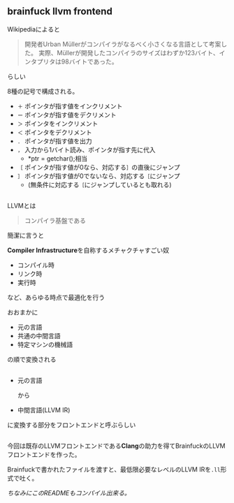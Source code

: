 ## brainfuck llvm frontend

Wikipediaによると
> 開発者Urban Müllerがコンパイラがなるべく小さくなる言語として考案した。 実際、Müllerが開発したコンパイラのサイズはわずか123バイト、インタプリタは98バイトであった。

らしい

8種の記号で構成される。

 + `＋` ポインタが指す値をインクリメント
 + `ー` ポインタが指す値をデクリメント
 + `＞` ポインタをインクリメント
 + `＜` ポインタをデクリメント
 + `．` ポインタが指す値を出力
 + `，` 入力から1バイト読み、ポインタが指す先に代入
   + *ptr = getchar();相当
 + `［` ポインタが指す値が0なら、対応する`］`の直後にジャンプ
 + `］` ポインタが指す値が0でないなら、対応する`［`にジャンプ
   + (無条件に対応する`［`にジャンプしているとも取れる)

```[<+++++++>-]<.
```
LLVMとは
> コンパイラ基盤である

簡潔に言うと

**Compiler Infrastructure**を自称するメチャクチャすごい奴

 + コンパイル時
 + リンク時
 + 実行時

など、あらゆる時点で最適化を行う

おおまかに

 + 元の言語
 + 共通の中間言語
 + 特定マシンの機械語

の順で変換される

```[<++++++++>-]<-.>+++[<------>-]<.++++++++.------.-.>>++++[<++++++++>-]<.<-----------.>>++++[<<+++++>>-]<<++.++++++.---.>.>++++[<++++++++>-]<
```
 +  元の言語

    から

 + 中間言語(LLVM IR)

に変換する部分をフロントエンドと呼ぶらしい

```.<.>>++[<<-------->>-]<<-.++++++++.+++++.>>>++[<+++++>-]<
```

今回は既存のLLVMフロントエンドである**Clang**の助力を得てBrainfuckのLLVMフロントエンドを作った。

Brainfuckで書かれたファイルを渡すと、最低限必要なレベルのLLVM IRを`.ll`形式で吐く。

 *ちなみにこのREADMEもコンパイル出来る。*